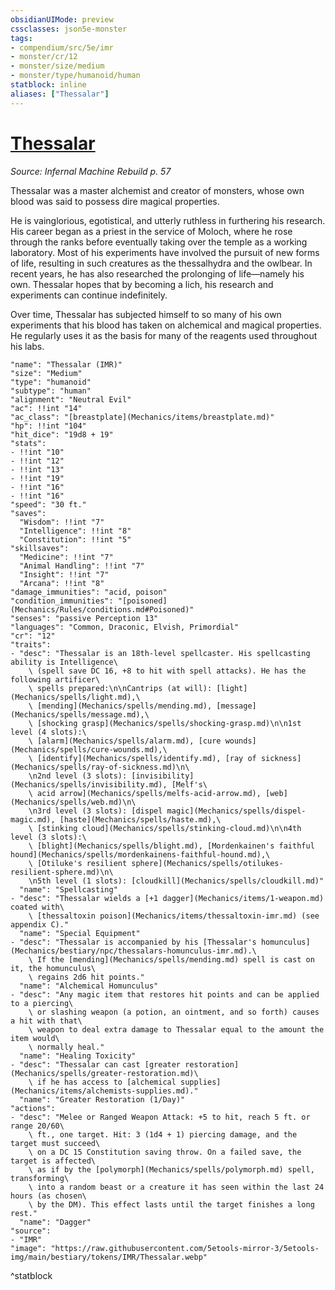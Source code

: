 ```yaml
---
obsidianUIMode: preview
cssclasses: json5e-monster
tags:
- compendium/src/5e/imr
- monster/cr/12
- monster/size/medium
- monster/type/humanoid/human
statblock: inline
aliases: ["Thessalar"]
---
```

# [Thessalar](Mechanics\bestiary\npc/thessalar-imr.md)
*Source: Infernal Machine Rebuild p. 57*  

Thessalar was a master alchemist and creator of monsters, whose own blood was said to possess dire magical properties.

He is vainglorious, egotistical, and utterly ruthless in furthering his research. His career began as a priest in the service of Moloch, where he rose through the ranks before eventually taking over the temple as a working laboratory. Most of his experiments have involved the pursuit of new forms of life, resulting in such creatures as the thessalhydra and the owlbear. In recent years, he has also researched the prolonging of life—namely his own. Thessalar hopes that by becoming a lich, his research and experiments can continue indefinitely.

Over time, Thessalar has subjected himself to so many of his own experiments that his blood has taken on alchemical and magical properties. He regularly uses it as the basis for many of the reagents used throughout his labs.

```statblock
"name": "Thessalar (IMR)"
"size": "Medium"
"type": "humanoid"
"subtype": "human"
"alignment": "Neutral Evil"
"ac": !!int "14"
"ac_class": "[breastplate](Mechanics/items/breastplate.md)"
"hp": !!int "104"
"hit_dice": "19d8 + 19"
"stats":
- !!int "10"
- !!int "12"
- !!int "13"
- !!int "19"
- !!int "16"
- !!int "16"
"speed": "30 ft."
"saves":
  "Wisdom": !!int "7"
  "Intelligence": !!int "8"
  "Constitution": !!int "5"
"skillsaves":
  "Medicine": !!int "7"
  "Animal Handling": !!int "7"
  "Insight": !!int "7"
  "Arcana": !!int "8"
"damage_immunities": "acid, poison"
"condition_immunities": "[poisoned](Mechanics/Rules/conditions.md#Poisoned)"
"senses": "passive Perception 13"
"languages": "Common, Draconic, Elvish, Primordial"
"cr": "12"
"traits":
- "desc": "Thessalar is an 18th-level spellcaster. His spellcasting ability is Intelligence\
    \ (spell save DC 16, +8 to hit with spell attacks). He has the following artificer\
    \ spells prepared:\n\nCantrips (at will): [light](Mechanics/spells/light.md),\
    \ [mending](Mechanics/spells/mending.md), [message](Mechanics/spells/message.md),\
    \ [shocking grasp](Mechanics/spells/shocking-grasp.md)\n\n1st level (4 slots):\
    \ [alarm](Mechanics/spells/alarm.md), [cure wounds](Mechanics/spells/cure-wounds.md),\
    \ [identify](Mechanics/spells/identify.md), [ray of sickness](Mechanics/spells/ray-of-sickness.md)\n\
    \n2nd level (3 slots): [invisibility](Mechanics/spells/invisibility.md), [Melf's\
    \ acid arrow](Mechanics/spells/melfs-acid-arrow.md), [web](Mechanics/spells/web.md)\n\
    \n3rd level (3 slots): [dispel magic](Mechanics/spells/dispel-magic.md), [haste](Mechanics/spells/haste.md),\
    \ [stinking cloud](Mechanics/spells/stinking-cloud.md)\n\n4th level (3 slots):\
    \ [blight](Mechanics/spells/blight.md), [Mordenkainen's faithful hound](Mechanics/spells/mordenkainens-faithful-hound.md),\
    \ [Otiluke's resilient sphere](Mechanics/spells/otilukes-resilient-sphere.md)\n\
    \n5th level (1 slots): [cloudkill](Mechanics/spells/cloudkill.md)"
  "name": "Spellcasting"
- "desc": "Thessalar wields a [+1 dagger](Mechanics/items/1-weapon.md) coated with\
    \ [thessaltoxin poison](Mechanics/items/thessaltoxin-imr.md) (see appendix C)."
  "name": "Special Equipment"
- "desc": "Thessalar is accompanied by his [Thessalar's homunculus](Mechanics/bestiary/npc/thessalars-homunculus-imr.md).\
    \ If the [mending](Mechanics/spells/mending.md) spell is cast on it, the homunculus\
    \ regains 2d6 hit points."
  "name": "Alchemical Homunculus"
- "desc": "Any magic item that restores hit points and can be applied to a piercing\
    \ or slashing weapon (a potion, an ointment, and so forth) causes a hit with that\
    \ weapon to deal extra damage to Thessalar equal to the amount the item would\
    \ normally heal."
  "name": "Healing Toxicity"
- "desc": "Thessalar can cast [greater restoration](Mechanics/spells/greater-restoration.md)\
    \ if he has access to [alchemical supplies](Mechanics/items/alchemists-supplies.md)."
  "name": "Greater Restoration (1/Day)"
"actions":
- "desc": "Melee or Ranged Weapon Attack: +5 to hit, reach 5 ft. or range 20/60\
    \ ft., one target. Hit: 3 (1d4 + 1) piercing damage, and the target must succeed\
    \ on a DC 15 Constitution saving throw. On a failed save, the target is affected\
    \ as if by the [polymorph](Mechanics/spells/polymorph.md) spell, transforming\
    \ into a random beast or a creature it has seen within the last 24 hours (as chosen\
    \ by the DM). This effect lasts until the target finishes a long rest."
  "name": "Dagger"
"source":
- "IMR"
"image": "https://raw.githubusercontent.com/5etools-mirror-3/5etools-img/main/bestiary/tokens/IMR/Thessalar.webp"
```
^statblock